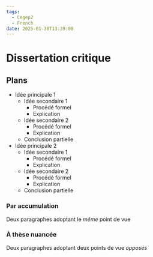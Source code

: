 ```yaml
---
tags:
  - Cegep2
  - French
date: 2025-01-30T13:39:08
---
```


# Dissertation critique

## Plans

- Idée principale 1
	- Idée secondaire 1
		- Procédé formel
		- Explication
	- Idée secondaire 2
		- Procédé formel
		- Explication
	- Conclusion partielle
- Idée principale 2
	- Idée secondaire 1
		- Procédé formel
		- Explication
	- Idée secondaire 2
		- Procédé formel
		- Explication
	- Conclusion partielle

### Par accumulation

Deux paragraphes adoptant le *même* point de vue

### À thèse nuancée

Deux paragraphes adoptant deux points de vue *opposés*

